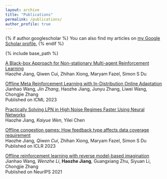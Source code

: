 ```yaml
---
layout: archive
title: "Publications"
permalink: /publications/
author_profile: true
---
```


{% if author.googlescholar %}
  You can also find my articles on <u><a href="{{author.googlescholar}}">my Google Scholar profile</a>.</u>
{% endif %}

{% include base_path %}

[A Black-box Approach for Non-stationary Multi-agent Reinforcement Learning](https://arxiv.org/pdf/2306.07465.pdf)  
Haozhe Jiang, Qiwen Cui, Zhihan Xiong, Maryam Fazel, Simon S Du

[Offline Meta Reinforcement Learning with In-Distribution Online Adaptation](https://arxiv.org/pdf/2305.19529.pdf)  
Jianhao Wang<sup>*</sup>, Jin Zhang<sup>*</sup>, Haozhe Jiang, Junyu Zhang, Liwei Wang, Chongjie Zhang  
Published on ICML 2023

[Practically Solving LPN in High Noise Regimes Faster Using Neural Networks](https://arxiv.org/pdf/2303.07987.pdf)  
Haozhe Jiang<sup>*</sup>, Kaiyue Wen<sup>*</sup>, Yilei Chen

[Offline congestion games: How feedback type affects data coverage requirement](https://arxiv.org/pdf/2210.13396.pdf)  
Haozhe Jiang<sup>*</sup>, Qiwen Cui<sup>*</sup>, Zhihan Xiong, Maryam Fazel, Simon S Du  
Published on ICLR 2023

[Offline reinforcement learning with reverse model-based imagination](https://proceedings.neurips.cc/paper_files/paper/2021/file/f5e647292cc4e1064968ca62bebe7e47-Paper.pdf)  
Jianhao Wang<sup>*</sup>, Wenzhe Li<sup>*</sup>, **Haozhe Jiang**, Guangxiang Zhu, Siyuan Li, Chongjie Zhang  
Published on NeurIPS 2021

